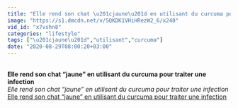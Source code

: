 ```yaml
---
title: "Elle rend son chat \u201cjaune\u201d en utilisant du curcuma pour traiter une infection"
image: "https://s1.dmcdn.net/v/SQKDK1VHiHRezW2_6/x240"
vid_id: "x7vshn8"
categories: "lifestyle"
tags: ["\u201cjaune\u201d","utilisant","curcuma"]
date: "2020-08-29T08:00:20+03:00"
---
```

<br><b>Elle rend son chat “jaune” en utilisant du curcuma pour traiter une infection</b><br> <i>Elle rend son chat “jaune” en utilisant du curcuma pour traiter une infection</i><br> <u>Elle rend son chat “jaune” en utilisant du curcuma pour traiter une infection</u>
